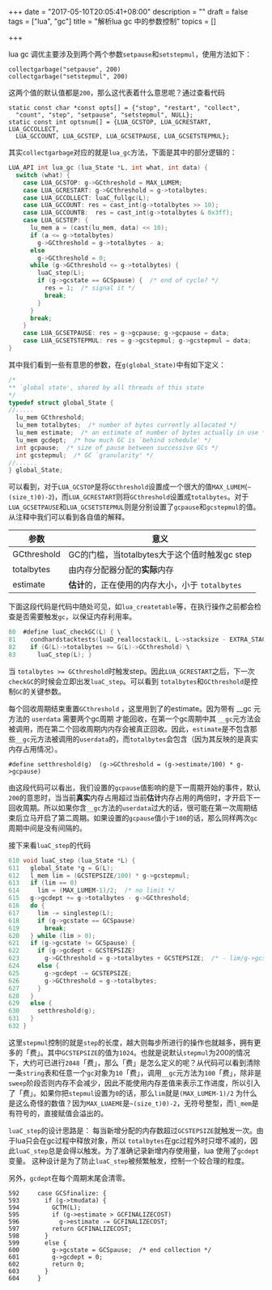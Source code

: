 +++
date = "2017-05-10T20:05:41+08:00"
description = ""
draft = false
tags = ["lua", "gc"]
title = "解析lua gc 中的参数控制"
topics = []

+++

lua gc 调优主要涉及到两个两个参数`setpause`和`setstepmul`，使用方法如下：

```
collectgarbage("setpause", 200)
collectgarbage("setstepmul", 200)
```

这两个值的默认值都是`200`，那么这代表着什么意思呢？通过查看代码
```
static const char *const opts[] = {"stop", "restart", "collect",
  "count", "step", "setpause", "setstepmul", NULL};
static const int optsnum[] = {LUA_GCSTOP, LUA_GCRESTART, LUA_GCCOLLECT,
  LUA_GCCOUNT, LUA_GCSTEP, LUA_GCSETPAUSE, LUA_GCSETSTEPMUL};
```
其实`collectgarbage`对应的就是`lua_gc`方法，下面是其中的部分逻辑的：
```c
LUA_API int lua_gc (lua_State *L, int what, int data) {
  switch (what) {
    case LUA_GCSTOP: g->GCthreshold = MAX_LUMEM;
    case LUA_GCRESTART: g->GCthreshold = g->totalbytes;
    case LUA_GCCOLLECT: luaC_fullgc(L);
    case LUA_GCCOUNT: res = cast_int(g->totalbytes >> 10);
    case LUA_GCCOUNTB:  res = cast_int(g->totalbytes & 0x3ff);
    case LUA_GCSTEP: {
      lu_mem a = (cast(lu_mem, data) << 10);
      if (a <= g->totalbytes)
        g->GCthreshold = g->totalbytes - a;
      else
        g->GCthreshold = 0;
      while (g->GCthreshold <= g->totalbytes) {
        luaC_step(L);
        if (g->gcstate == GCSpause) {  /* end of cycle? */
          res = 1;  /* signal it */
          break;
        }
      }
      break;
    }
    case LUA_GCSETPAUSE: res = g->gcpause; g->gcpause = data;
    case LUA_GCSETSTEPMUL: res = g->gcstepmul; g->gcstepmul = data;
}
```
其中我们看到一些有意思的参数，在`g(global_State)`中有如下定义：
```c
/*
** `global state', shared by all threads of this state
*/
typedef struct global_State {
//.....
  lu_mem GCthreshold;
  lu_mem totalbytes;  /* number of bytes currently allocated */
  lu_mem estimate;  /* an estimate of number of bytes actually in use */
  lu_mem gcdept;  /* how much GC is `behind schedule' */
  int gcpause;  /* size of pause between successive GCs */
  int gcstepmul;  /* GC `granularity' */
//......
} global_State;
```

可以看到，对于`LUA_GCSTOP`是将`GCthreshold`设置成一个很大的值`MAX_LUMEM`(`~(size_t)0)-2`)，而`LUA_GCRESTART`则将`GCthreshold`设置成`totalbytes`。对于`LUA_GCSETPAUSE`和`LUA_GCSETSTEPMUL`则是分别设置了`gcpause`和`gcstepmul`的值。从注释中我们可以看到各自值的解释。

| 参数 | 意义 |
|----|---|
| GCthreshold | GC的门槛，当totalbytes大于这个值时触发gc step |
| totalbytes | 由内存分配器分配的**实际**内存 |
| estimate | **估计**的，正在使用的内存大小，小于 `totalbytes` |

下面这段代码是代码中随处可见，如`lua_createtable`等，在执行操作之前都会检查是否需要触发`gc`，以保证内存利用率。
```c
80	#define luaC_checkGC(L) { \
81	  condhardstacktests(luaD_reallocstack(L, L->stacksize - EXTRA_STACK - 1)); \
82	  if (G(L)->totalbytes >= G(L)->GCthreshold) \
83		luaC_step(L); }
```
当 `totalbytes >= GCthreshold`时触发step。因此`LUA_GCRESTART`之后，下一次`checkGC`的时候会立即出发`luaC_step`。可以看到
`totalbytes`和`GCthreshold`是控制`GC`的关键参数。

每个回收周期结束重置`GCthreshold` ，这里用到了的estimate。因为带有 __gc 元方法的 `userdata` 需要两个gc周期
才能回收，在第一个gc周期中其 `__gc`元方法会被调用，而在第二个回收周期内内存会被真正回收。因此，`estimate`是不包含那些`__gc`元方法被调用的`userdata`的，而`totalbytes`会包含（因为其反映的是真实内存占用情况）。
```
#define setthreshold(g)  (g->GCthreshold = (g->estimate/100) * g->gcpause)
```
由这段代码可以看出，我们设置的`gcpause`值影响的是下一周期开始的事件，默认`200`的意思时，当当前**真实**内存占用超过当前**估计**内存占用的两倍时，才开启下一回收周期。所以如果你含`__gc`方法的`userdata`过大的话，很可能在第一次周期结束后立马开启了第二周期。如果设置的`gcpause`值小于`100`的话，那么同样两次`gc`周期中间是没有间隔的。

接下来看`luaC_step`的代码
```c
610	void luaC_step (lua_State *L) {
611	  global_State *g = G(L);
612	  l_mem lim = (GCSTEPSIZE/100) * g->gcstepmul;
613	  if (lim == 0)
614	    lim = (MAX_LUMEM-1)/2;  /* no limit */
615	  g->gcdept += g->totalbytes - g->GCthreshold;
616	  do {
617	    lim -= singlestep(L);
618	    if (g->gcstate == GCSpause)
619	      break;
620	  } while (lim > 0);
621	  if (g->gcstate != GCSpause) {
622	    if (g->gcdept < GCSTEPSIZE)
623	      g->GCthreshold = g->totalbytes + GCSTEPSIZE;  /* - lim/g->gcstepmul;*/
624	    else {
625	      g->gcdept -= GCSTEPSIZE;
626	      g->GCthreshold = g->totalbytes;
627	    }
628	  }
629	  else {
630	    setthreshold(g);
631	  }
632	}
```
这里`stepmul`控制的就是`step`的长度，越大则每步所进行的操作也就越多，拥有更多的「费」。其中`GCSTEPSIZE`的值为`1024`。也就是说默认`stepmul`为200的情况下，大约可已进行`2048`「费」，那么「费」是怎么定义的呢？从代码可以看到清除一条`string`表和任意一个`gc`对象为`10`「费」，调用`__gc`元方法为`100`「费」，除非是`sweep`阶段否则内存不会减少，因此不能使用内存差值来表示工作进度，所以引入了「费」。如果你把`stepmul`设置为`0`的话，那么`lim`就是`(MAX_LUMEM-1)/2`
为什么是这么奇怪的数值？因为`MAX_LUAEME`是`~(size_t)0)-2`，无符号整型，而`l_mem`是有符号的，直接赋值会溢出的。

`luaC_step`的设计思路是： 每当新增分配的内存数超过`GCSTEPSIZE`就触发一次。由于lua只会在gc过程中释放对象，所以
`totalbytes`在gc过程外时只增不减的，因此`luaC_step`总是会得以触发。为了准确记录新增内存使用量，lua 使用了`gcdept`变量。
这种设计是为了防止`luaC_step`被频繁触发，控制一个较合理的粒度。

另外，`gcdept`在每个周期末尾会清零。
```
592	    case GCSfinalize: {
593	      if (g->tmudata) {
594	        GCTM(L);
595	        if (g->estimate > GCFINALIZECOST)
596	          g->estimate -= GCFINALIZECOST;
597	        return GCFINALIZECOST;
598	      }
599	      else {
600	        g->gcstate = GCSpause;  /* end collection */
601	        g->gcdept = 0;
602	        return 0;
603	      }
604	    }
```
